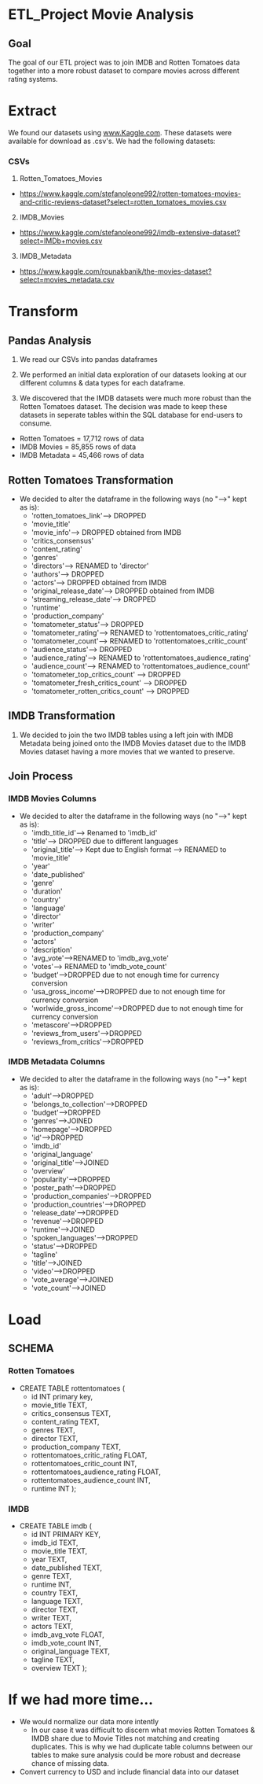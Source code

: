 # ETL_Project Movie Analysis

## Goal
The goal of our ETL project was to join IMDB and Rotten Tomatoes data together into a more robust dataset to compare movies across different rating systems. 

# Extract
We found our datasets using www.Kaggle.com. These datasets were available for download as .csv's. We had the following datasets:

### CSVs
1) Rotten_Tomatoes_Movies
* https://www.kaggle.com/stefanoleone992/rotten-tomatoes-movies-and-critic-reviews-dataset?select=rotten_tomatoes_movies.csv
2) IMDB_Movies
* https://www.kaggle.com/stefanoleone992/imdb-extensive-dataset?select=IMDb+movies.csv
3) IMDB_Metadata
* https://www.kaggle.com/rounakbanik/the-movies-dataset?select=movies_metadata.csv

# Transform

## Pandas Analysis
1) We read our CSVs into pandas dataframes

2) We performed an initial data exploration of our datasets looking at our different columns & data types for each dataframe.

3) We discovered that the IMDB datasets were much more robust than the Rotten Tomatoes dataset. The decision was made to keep these datasets in seperate tables within the SQL database for end-users to consume.

* Rotten Tomatoes = 17,712 rows of data
* IMDB Movies = 85,855 rows of data
* IMDB Metadata = 45,466 rows of data

## Rotten Tomatoes Transformation
* We decided to alter the dataframe in the following ways (no "-->" kept as is):
    * 'rotten_tomatoes_link'--> DROPPED
    * 'movie_title'
    * 'movie_info'--> DROPPED obtained from IMDB
    * 'critics_consensus'
    * 'content_rating'
    * 'genres'
    * 'directors'--> RENAMED to 'director'
    * 'authors'--> DROPPED
    * 'actors'--> DROPPED obtained from IMDB
    * 'original_release_date'--> DROPPED obtained from IMDB
    * 'streaming_release_date'--> DROPPED
    * 'runtime'
    * 'production_company'
    * 'tomatometer_status'--> DROPPED
    * 'tomatometer_rating'--> RENAMED to 'rottentomatoes_critic_rating'
    * 'tomatometer_count'--> RENAMED to 'rottentomatoes_critic_count'
    * 'audience_status'--> DROPPED
    * 'audience_rating'--> RENAMED to 'rottentomatoes_audience_rating'
    * 'audience_count'--> RENAMED to  'rottentomatoes_audience_count'
    * 'tomatometer_top_critics_count' --> DROPPED
    * 'tomatometer_fresh_critics_count' --> DROPPED
    * 'tomatometer_rotten_critics_count' --> DROPPED
     
## IMDB Transformation
1) We decided to join the two IMDB tables using a left join with IMDB Metadata being joined onto the IMDB Movies dataset due to the IMDB Movies dataset having a more movies that we wanted to preserve. 

## Join Process
### IMDB Movies Columns
* We decided to alter the dataframe in the following ways (no "-->" kept as is):
  * 'imdb_title_id'--> Renamed to 'imdb_id'
  * 'title'--> DROPPED due to different languages
  * 'original_title'--> Kept due to English format --> RENAMED to 'movie_title'
  * 'year'
  * 'date_published'
  * 'genre'
  * 'duration'
  * 'country'
  * 'language'
  * 'director'
  * 'writer'
  * 'production_company'
  * 'actors'
  * 'description'
  * 'avg_vote'-->RENAMED to 'imdb_avg_vote'
  * 'votes'--> RENAMED to 'imdb_vote_count'
  * 'budget'-->DROPPED due to not enough time for currency conversion
  * 'usa_gross_income'-->DROPPED due to not enough time for currency conversion
  * 'worlwide_gross_income'-->DROPPED due to not enough time for currency conversion
  * 'metascore'-->DROPPED
  * 'reviews_from_users'-->DROPPED
  * 'reviews_from_critics'-->DROPPED

### IMDB Metadata Columns
* We decided to alter the dataframe in the following ways (no "-->" kept as is):
  * 'adult'-->DROPPED
  * 'belongs_to_collection'-->DROPPED
  * 'budget'-->DROPPED
  * 'genres'-->JOINED
  * 'homepage'-->DROPPED
  * 'id'-->DROPPED
  * 'imdb_id'
  * 'original_language'
  * 'original_title'-->JOINED
  * 'overview'
  * 'popularity'-->DROPPED
  * 'poster_path'-->DROPPED
  * 'production_companies'-->DROPPED
  * 'production_countries'-->DROPPED
  * 'release_date'-->DROPPED
  * 'revenue'-->DROPPED
  * 'runtime'-->JOINED
  * 'spoken_languages'-->DROPPED
  * 'status'-->DROPPED
  * 'tagline'
  * 'title'-->JOINED
  * 'video'-->DROPPED
  * 'vote_average'-->JOINED
  * 'vote_count'-->JOINED

# Load

## SCHEMA

### Rotten Tomatoes
* CREATE TABLE rottentomatoes (
  * id INT primary key,
  * movie_title TEXT,
  * critics_consensus TEXT,
  * content_rating TEXT,
  * genres TEXT,
  * director TEXT,
  * production_company TEXT,
  * rottentomatoes_critic_rating FLOAT,
  * rottentomatoes_critic_count INT,
  * rottentomatoes_audience_rating FLOAT,
  * rottentomatoes_audience_count INT,
  * runtime INT
);

### IMDB
* CREATE TABLE imdb (
  * id INT PRIMARY KEY,
  * imdb_id TEXT,
  * movie_title TEXT,
  * year TEXT,
  * date_published TEXT,
  * genre TEXT,
  * runtime INT,
  * country TEXT,
  * language TEXT,
  * director TEXT,
  * writer TEXT,
  * actors TEXT,
  * imdb_avg_vote FLOAT,
  * imdb_vote_count INT,
  * original_language TEXT,
  * tagline TEXT,
  * overview TEXT
);

# If we had more time...
 * We would normalize our data more intently
   * In our case it was difficult to discern what movies Rotten Tomatoes & IMDB share due to Movie Titles not matching and creating duplicates. This is why we had duplicate table columns between our tables to make sure analysis could be more robust and decrease chance of missing data.
 * Convert currency to USD and include financial data into our dataset